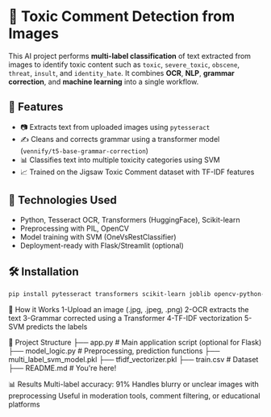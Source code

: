 # 🧠 Toxic Comment Detection from Images

This AI project performs **multi-label classification** of text extracted from images to identify toxic content such as `toxic`, `severe_toxic`, `obscene`, `threat`, `insult`, and `identity_hate`. It combines **OCR**, **NLP**, **grammar correction**, and **machine learning** into a single workflow.


## 🚀 Features

- 📷 Extracts text from uploaded images using `pytesseract`
- ✍️ Cleans and corrects grammar using a transformer model (`vennify/t5-base-grammar-correction`)
- 📊 Classifies text into multiple toxicity categories using SVM
- 📈 Trained on the Jigsaw Toxic Comment dataset with TF-IDF features


## 🔧 Technologies Used

- Python, Tesseract OCR, Transformers (HuggingFace), Scikit-learn
- Preprocessing with PIL, OpenCV
- Model training with SVM (OneVsRestClassifier)
- Deployment-ready with Flask/Streamlit (optional)


## 🛠 Installation

```bash
pip install pytesseract transformers scikit-learn joblib opencv-python-headless
```
📝 How it Works
1-Upload an image (.jpg, .jpeg, .png)
2-OCR extracts the text
3-Grammar corrected using a Transformer
4-TF-IDF vectorization
5-SVM predicts the labels

📂 Project Structure
├── app.py                # Main application script (optional for Flask)
├── model_logic.py        # Preprocessing, prediction functions
├── multi_label_svm_model.pkl
├── tfidf_vectorizer.pkl
├── train.csv             # Dataset
├── README.md             # You're here!

📊 Results
Multi-label accuracy: 91%
Handles blurry or unclear images with preprocessing
Useful in moderation tools, comment filtering, or educational platforms
